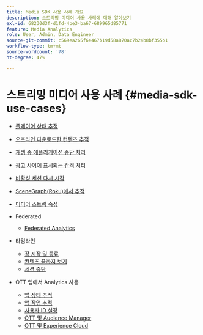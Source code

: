 ```yaml
---
title: Media SDK 사용 사례 개요
description: 스트리밍 미디어 사용 사례에 대해 알아보기
exl-id: 68230d3f-d1fd-4be3-ba67-689965d85771
feature: Media Analytics
role: User, Admin, Data Engineer
source-git-commit: c569ea265f6e467b19d58a870ac7b24b8bf355b1
workflow-type: tm+mt
source-wordcount: '78'
ht-degree: 47%

---
```


# 스트리밍 미디어 사용 사례 {#media-sdk-use-cases}

* [플레이어 상태 추적](/help/use-cases/player-state-tracking/player-state-overview.md)
* [오프라인 다운로드한 컨텐츠 추적](/help/use-cases/track-downloaded-content.md)
* [재생 중 애플리케이션 중단 처리](/help/use-cases/cookbook/app-interrupts.md)
* [광고 사이에 표시되는 간격 처리](/help/use-cases/cookbook/fix-ad-play-ad.md)
* [비활성 세션 다시 시작](/help/use-cases/cookbook/resuming-inactive.md)
* [SceneGraph(Roku)에서 추적](/help/use-cases/cookbook/sdk-track-scenegraph.md)
* [미디어 스트림 속성](/help/use-cases/media-analytics-cookbook/media-dimensions.md)

* Federated
   * [Federated Analytics](/help/use-cases/federated-analytics.md)

* 타임라인
   * [장 시작 및 종료](/help/use-cases/timelines/chapter-start-end.md)
   * [컨텐츠 끝까지 보기](/help/use-cases/timelines/view-to-end-of-content.md)
   * [세션 중단](/help/use-cases/timelines/user-abandons-session.md)

* OTT 앱에서 Analytics 사용
   * [앱 상태 추적](/help/use-cases/analytics-with-ott/track-app-states.md)
   * [앱 작업 추적](/help/use-cases/analytics-with-ott/track-app-actions.md)
   * [사용자 ID 설정](/help/use-cases/analytics-with-ott/set-user-ids.md)
   * [OTT 및 Audience Manager](/help/use-cases/analytics-with-ott/ott-am.md)
   * [OTT 및 Experience Cloud](/help/use-cases/analytics-with-ott/ott-experience-cloud.md)
